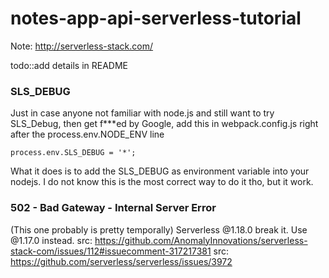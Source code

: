 # notes-app-api-serverless-tutorial
Note: http://serverless-stack.com/

todo::add details in README

### SLS_DEBUG
Just in case anyone not familiar with node.js and still want to try SLS_Debug, then get f***ed by Google, 
add this in webpack.config.js right after the process.env.NODE_ENV line
~~~~
process.env.SLS_DEBUG = '*';
~~~~

What it does is to add the SLS_DEBUG as environment variable into your nodejs. 
I do not know this is the most correct way to do it tho, but it work.


### 502 - Bad Gateway - Internal Server Error
(This one probably is pretty temporally)
Serverless @1.18.0 break it. Use @1.17.0 instead.
src: https://github.com/AnomalyInnovations/serverless-stack-com/issues/112#issuecomment-317217381
src: https://github.com/serverless/serverless/issues/3972